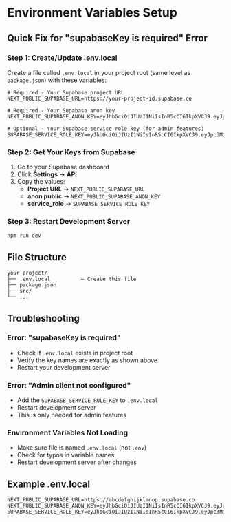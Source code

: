 # Environment Variables Setup

## Quick Fix for "supabaseKey is required" Error

### Step 1: Create/Update .env.local
Create a file called `.env.local` in your project root (same level as `package.json`) with these variables:

```env
# Required - Your Supabase project URL
NEXT_PUBLIC_SUPABASE_URL=https://your-project-id.supabase.co

# Required - Your Supabase anon key
NEXT_PUBLIC_SUPABASE_ANON_KEY=eyJhbGciOiJIUzI1NiIsInR5cCI6IkpXVCJ9.eyJpc3MiOiJzdXBhYmFzZSIsInJlZiI6InhtdG5wdmJqY2NqY2NqY2NqY2MiLCJyb2xlIjoiYW5vbiIsImlhdCI6MTYzOTI0OTYwMCwiZXhwIjoxOTU0ODI1NjAwfQ.YourAnonKeyHere

# Optional - Your Supabase service role key (for admin features)
SUPABASE_SERVICE_ROLE_KEY=eyJhbGciOiJIUzI1NiIsInR5cCI6IkpXVCJ9.eyJpc3MiOiJzdXBhYmFzZSIsInJlZiI6InhtdG5wdmJqY2NqY2NqY2NqY2MiLCJyb2xlIjoic2VydmljZV9yb2xlIiwiaWF0IjoxNjM5MjQ5NjAwLCJleHAiOjE5NTQ4MjU2MDB9.YourServiceRoleKeyHere
```

### Step 2: Get Your Keys from Supabase
1. Go to your Supabase dashboard
2. Click **Settings** → **API**
3. Copy the values:
   - **Project URL** → `NEXT_PUBLIC_SUPABASE_URL`
   - **anon public** → `NEXT_PUBLIC_SUPABASE_ANON_KEY`
   - **service_role** → `SUPABASE_SERVICE_ROLE_KEY`

### Step 3: Restart Development Server
```bash
npm run dev
```

## File Structure
```
your-project/
├── .env.local          ← Create this file
├── package.json
├── src/
└── ...
```

## Troubleshooting

### Error: "supabaseKey is required"
- Check if `.env.local` exists in project root
- Verify the key names are exactly as shown above
- Restart your development server

### Error: "Admin client not configured"
- Add the `SUPABASE_SERVICE_ROLE_KEY` to `.env.local`
- Restart development server
- This is only needed for admin features

### Environment Variables Not Loading
- Make sure file is named `.env.local` (not `.env`)
- Check for typos in variable names
- Restart development server after changes

## Example .env.local
```env
NEXT_PUBLIC_SUPABASE_URL=https://abcdefghijklmnop.supabase.co
NEXT_PUBLIC_SUPABASE_ANON_KEY=eyJhbGciOiJIUzI1NiIsInR5cCI6IkpXVCJ9.eyJpc3MiOiJzdXBhYmFzZSIsInJlZiI6ImFiY2RlZmdoaWprbG1ub3AiLCJyb2xlIjoiYW5vbiIsImlhdCI6MTYzOTI0OTYwMCwiZXhwIjoxOTU0ODI1NjAwfQ.example
SUPABASE_SERVICE_ROLE_KEY=eyJhbGciOiJIUzI1NiIsInR5cCI6IkpXVCJ9.eyJpc3MiOiJzdXBhYmFzZSIsInJlZiI6ImFiY2RlZmdoaWprbG1ub3AiLCJyb2xlIjoic2VydmljZV9yb2xlIiwiaWF0IjoxNjM5MjQ5NjAwLCJleHAiOjE5NTQ4MjU2MDB9.example
``` 